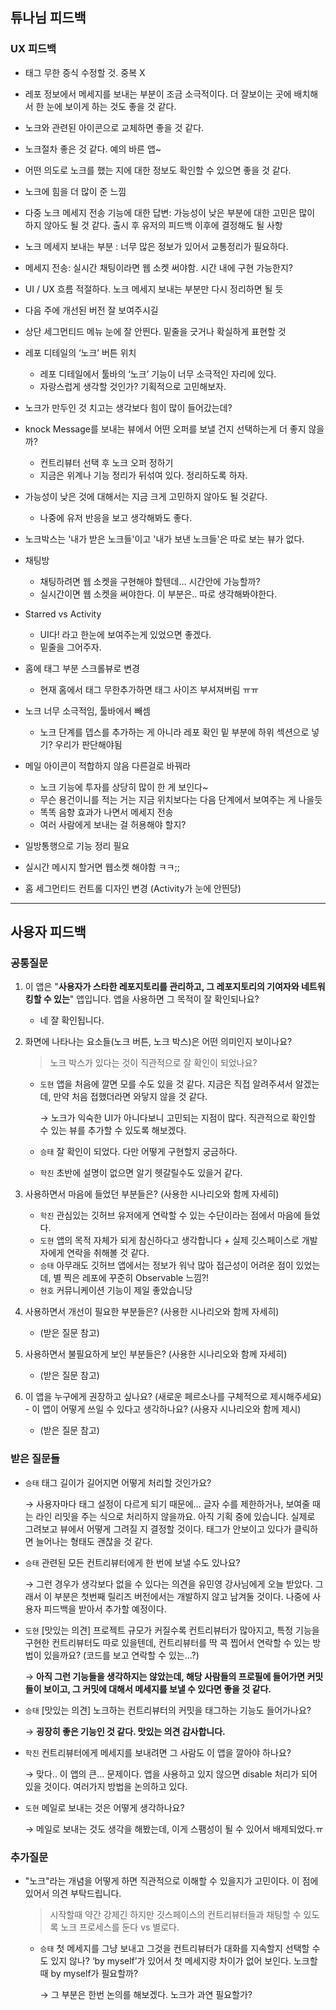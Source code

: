 ## 튜나님 피드백
### UX 피드백

- 태그 무한 증식 수정할 것. 중복 X
- 레포 정보에서 메세지를 보내는 부분이 조금 소극적이다. 더 잘보이는 곳에 배치해서 한 눈에 보이게 하는 것도 좋을 것 같다.
- 노크와 관련된 아이콘으로 교체하면 좋을 것 같다.
- 노크절차 좋은 것 같다. 예의 바른 앱~
- 어떤 의도로 노크를 했는 지에 대한 정보도 확인할 수 있으면 좋을 것 같다.
- 노크에 힘을 더 많이 준 느낌
- 다중 노크 메세지 전송 기능에 대한 답변:
  가능성이 낮은 부분에 대한 고민은 많이 하지 않아도 될 것 같다. 출시 후 유저의 피드백 이후에 결정해도 될 사항
- 노크 메세지 보내는 부분 : 너무 많은 정보가 있어서 교통정리가 필요하다.
- 메세지 전송: 실시간 채팅이라면 웹 소켓 써야함. 시간 내에 구현 가능한지?
- UI / UX 흐름 적절하다. 노크 메세지 보내는 부분만 다시 정리하면 될 듯
- 다음 주에 개선된 버전 잘 보여주시길
- 상단 세그먼티드 메뉴 눈에 잘 안띈다.  밑줄을 긋거나 확실하게 표현할 것

- 레포 디테일의 ‘노크’ 버튼 위치
    - 레포 디테일에서 툴바의 ‘노크’ 기능이 너무 소극적인 자리에 있다.
    - 자랑스럽게 생각할 것인가? 기획적으로 고민해보자.
- 노크가 만두인 것 치고는 생각보다 힘이 많이 들어갔는데?
- knock Message를 보내는 뷰에서 어떤 오퍼를 보낼 건지 선택하는게 더 좋지 않을까?
    - 컨트리뷰터 선택 후 노크 오퍼 정하기
    - 지금은 위계나 기능 정리가 뒤섞여 있다. 정리하도록 하자.
- 가능성이 낮은 것에 대해서는 지금 크게 고민하지 않아도 될 것같다.
    - 나중에 유저 반응을 보고 생각해봐도 좋다.
- 노크박스는 '내가 받은 노크들'이고 '내가 보낸 노크들'은 따로 보는 뷰가 없다.
- 채팅방
    - 채팅하려면 웹 소켓을 구현해야 할텐데… 시간안에 가능할까?
    - 실시간이면 웹 소켓을 써야한다. 이 부분은.. 따로 생각해봐야한다.
- Starred vs Activity
    - UI다! 라고 한눈에 보여주는게 있었으면 좋겠다.
    - 밑줄을 그어주자.

- 홈에 태그 부분 스크롤뷰로 변경
    - 현재 홈에서 태그 무한추가하면 태그 사이즈 부셔져버림 ㅠㅠ
- 노크 너무 소극적임, 툴바에서 빼셈
    - 노크 단계를 뎁스를 추가하는 게 아니라 레포 확인 밑 부분에 하위 섹션으로 넣기? 우리가 판단해야됨
- 메일 아이콘이 적합하지 않음 다른걸로 바꿔라
    - 노크 기능에 투자를 상당히 많이 한 게 보인다~
    - 무슨 용건이니를 적는 거는 지금 위치보다는 다음 단계에서 보여주는 게 나을듯
    - 똑똑 음향 효과가 나면서 메세지 전송
    - 여러 사람에게 보내는 걸 허용해야 할지?
- 일방통행으로 기능 정리 필요
- 실시간 메시지 할거면 웹소켓 해야함 ㅋㅋ;;
- 홈 세그먼티드 컨트롤 디자인 변경 (Activity가 눈에 안띈당)


---

## 사용자 피드백

### 공통질문

1. 이 앱은 "**사용자가 스타한 레포지토리를 관리하고, 그 레포지토리의 기여자와 네트워킹할 수 있는**" 앱입니다. 앱을 사용하면 그 목적이 잘 확인되나요?
    - 네 잘 확인됩니다.
 
2. 화면에 나타나는 요소들(노크 버튼, 노크 박스)은 어떤 의미인지 보이나요?
    > 노크 박스가 있다는 것이 직관적으로 잘 확인이 되었나요?
    
    - `도현` 앱을 처음에 깔면 모를 수도 있을 것 같다. 지금은 직접 알려주셔서 알겠는데, 만약 처음 접했더라면 와닿지 않을 것 같다.
    
      → 노크가 익숙한 UI가 아니다보니 고민되는 지점이 많다. 직관적으로 확인할 수 있는 뷰를 추가할 수 있도록 해보겠다.
      
    - `승태` 잘 확인이 되었다. 다만 어떻게 구현할지 궁금하다.
    
    - `학진` 초반에 설명이 없으면 알기 헷갈릴수도 있을거 같다.

3. 사용하면서 마음에 들었던 부분들은? (사용한 시나리오와 함께 자세히)
    - `학진` 관심있는 깃허브 유저에게 연락할 수 있는 수단이라는 점에서 마음에 들었다.
    - `도현` 앱의 목적 자체가 되게 참신하다고 생각합니다 + 실제 깃스페이스로 개발자에게 연락을 취해볼 것 같다.
    - `승태` 아무래도 깃허브 앱에서는 정보가 워낙 많아 접근성이 어려운 점이 있었는데, 별 찍은 레포에 꾸준히 Observable 느낌?!
    - `현호` 커뮤니케이션 기능이 제일 좋았습니당

4. 사용하면서 개선이 필요한 부분들은? (사용한 시나리오와 함께 자세히)
    - (받은 질문 참고)

5. 사용하면서 불필요하게 보인 부분들은? (사용한 시나리오와 함께 자세히)
    - (받은 질문 참고)

6. 이 앱을 누구에게 권장하고 싶나요? (새로운 페르소나를 구체적으로 제시해주세요) - 이 앱이 어떻게 쓰일 수 있다고 생각하나요? (사용자 시나리오와 함께 제시)
    - (받은 질문 참고)

### 받은 질문들

- `승태` 태그 길이가 길어지면 어떻게 처리할 것인가요?
    
    → 사용자마다 태그 설정이 다르게 되기 때문에… 글자 수를 제한하거나, 보여줄 때는 라인 리밋을 주는 식으로 처리하지 않을까요. 아직 기획 중에 있습니다. 실제로 그려보고 뷰에서 어떻게 그려질 지 결정할 것이다.
    태그가 안보이고 있다가 클릭하면 늘어나는 형태도 괜찮을 것 같다.

- `승태` 관련된 모든 컨트리뷰터에게 한 번에 보낼 수도 있나요?
    
    → 그런 경우가 생각보다 없을 수 있다는 의견을 유민영 강사님에게 오늘 받았다. 그래서 이 부분은 첫번째 릴리즈 버전에서는 개발하지 않고 남겨둘 것이다. 나중에 사용자 피드백을 받아서 추가할 예정이다.

- `도현` [맛있는 의견] 프로젝트 규모가 커질수록 컨트리뷰터가 많아지고, 특정 기능을 구현한 컨트리뷰터도 따로 있을텐데, 컨트리뷰터를 딱 콕 찝어서 연락할 수 있는 방법이 있을까요? (코드를 보고 연락할 수 있는...?)
    
    → **아직 그런 기능들을 생각하지는 않았는데, 해당 사람들의 프로필에 들어가면 커밋들이 보이고, 그 커밋에 대해서 메세지를 보낼 수 있다면 좋을 것 같다.**

- `승태` [맛있는 의견] 노크하는 컨트리뷰터의 커밋을 태그하는 기능도 들어가나요?
    
    → **굉장히 좋은 기능인 것 같다. 맛있는 의견 감사합니다.**

- `학진` 컨트리뷰터에게 메세지를 보내려면 그 사람도 이 앱을 깔아야 하나요?
    
    → 맞다.. 이 앱의 큰… 문제이다. 앱을 사용하고 있지 않으면 disable 처리가 되어 있을 것이다. 여러가지 방법을 논의하고 있다.

- `도현` 메일로 보내는 것은 어떻게 생각하나요?
    
    → 메일로 보내는 것도 생각을 해봤는데, 이게 스팸성이 될 수 있어서 배제되었다.ㅠ
    
### 추가질문

- "노크"라는 개념을 어떻게 하면 직관적으로 이해할 수 있을지가 고민이다. 이 점에 있어서 의견 부탁드립니다.
    > 시작할때 약간 강제긴 하지만 깃스페이스의 컨트리뷰터들과 채팅할 수 있도록 노크 프로세스를 둔다 vs 별로다.

    - `승태` 첫 메세지를 그냥 보내고 그것을 컨트리뷰터가 대화를 지속할지 선택할 수도 있지 않나? ‘by myself’가 있어서 첫 메세지랑 차이가 없어 보인다. 노크할 때 by myself가 필요할까?
        
        → 그 부분은 한번 논의를 해보겠다. 노크가 과연 필요할가?
